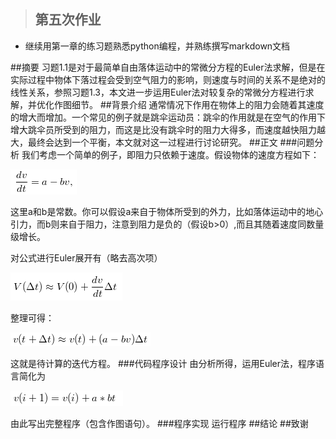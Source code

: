 >## 第五次作业
- 继续用第一章的练习题熟悉python编程，并熟练撰写markdown文档

##摘要
习题1.1是对于最简单自由落体运动中的常微分方程的Euler法求解，但是在实际过程中物体下落过程会受到空气阻力的影响，则速度与时间的关系不是绝对的线性关系，参照习题1.3，本文进一步运用Euler法对较复杂的常微分方程进行求解，并优化作图细节。
##背景介绍
通常情况下作用在物体上的阻力会随着其速度的增大而增加。一个常见的例子就是跳伞运动员：跳伞的作用就是在空气的作用下增大跳伞员所受到的阻力，而这是比没有跳伞时的阻力大得多，而速度越快阻力越大，最终会达到一个平衡，本文就对这一过程进行讨论研究。
##正文
###问题分析
我们考虑一个简单的例子，即阻力只依赖于速度。假设物体的速度方程如下：

![](https://raw.githubusercontent.com/XiaobudianChen/computationalphysics_N2013301020075/master/chapter1/exercise_5/公式1.png)

这里a和b是常数。你可以假设a来自于物体所受到的外力，比如落体运动中的地心引力，而b则来自于阻力，注意到阻力是负的（假设b>0）,而且其随着速度同数量级增长。

对公式进行Euler展开有（略去高次项）

![](https://raw.githubusercontent.com/XiaobudianChen/computationalphysics_N2013301020075/master/chapter1/exercise_5/公式3.png)

整理可得：

![](https://raw.githubusercontent.com/XiaobudianChen/computationalphysics_N2013301020075/master/chapter1/exercise_5/公式4.png)

这就是待计算的迭代方程。
###代码程序设计
由分析所得，运用Euler法，程序语言简化为

![](https://raw.githubusercontent.com/XiaobudianChen/computationalphysics_N2013301020075/master/chapter1/exercise_5/公式2.png)

由此写出完整程序（包含作图语句）。
###程序实现
运行程序
##结论
##致谢
